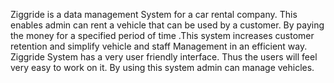 Ziggride is a data management System for a car rental company. This enables admin can rent a vehicle that can be used by a customer. By paying the money for a specified period of time .This system increases customer retention and simplify vehicle and staff Management in an efficient way.
Ziggride System has a very user friendly interface. Thus the users will feel very easy to work on it. By using this system  admin can manage vehicles.  
